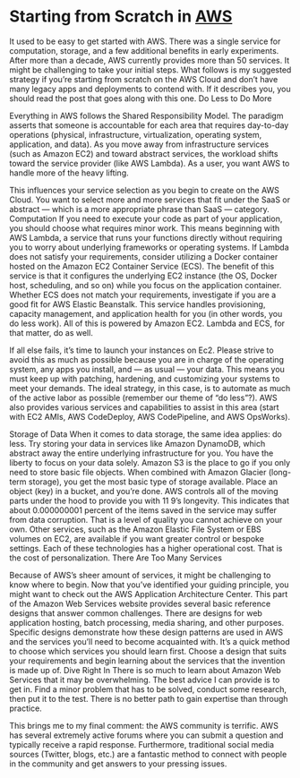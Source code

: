 # Starting from Scratch in [AWS]
It used to be easy to get started with AWS. There was a single service for computation, storage, and a few additional benefits in early experiments. After more than a decade, AWS currently provides more than 50 services. It might be challenging to take your initial steps.
What follows is my suggested strategy if you’re starting from scratch on the AWS Cloud and don’t have many legacy apps and deployments to contend with. If it describes you, you should read the post that goes along with this one.
Do Less to Do More 

[//]: # (Any comments)

[AWS]: <https://www.netcomlearning.com/vendors/aws-training.phtml?advid=1356>

Everything in AWS follows the Shared Responsibility Model. The paradigm asserts that someone is accountable for each area that requires day-to-day operations (physical, infrastructure, virtualization, operating system, application, and data).
As you move away from infrastructure services (such as Amazon EC2) and toward abstract services, the workload shifts toward the service provider (like AWS Lambda).
As a user, you want AWS to handle more of the heavy lifting.

This influences your service selection as you begin to create on the AWS Cloud. You want to select more and more services that fit under the SaaS or abstract — which is a more appropriate phrase than SaaS — category.
Computation If you need to execute your code as part of your application, you should choose what requires minor work. This means beginning with AWS Lambda, a service that runs your functions directly without requiring you to worry about underlying frameworks or operating systems.
If Lambda does not satisfy your requirements, consider utilizing a Docker container hosted on the Amazon EC2 Container Service (ECS). The benefit of this service is that it configures the underlying EC2 instance (the OS, Docker host, scheduling, and so on) while you focus on the application container.
Whether ECS does not match your requirements, investigate if you are a good fit for AWS Elastic Beanstalk. This service handles provisioning, capacity management, and application health for you (in other words, you do less work). All of this is powered by Amazon EC2. Lambda and ECS, for that matter, do as well.

If all else fails, it’s time to launch your instances on Ec2. Please strive to avoid this as much as possible because you are in charge of the operating system, any apps you install, and — as usual — your data.
This means you must keep up with patching, hardening, and customizing your systems to meet your demands. The ideal strategy, in this case, is to automate as much of the active labor as possible (remember our theme of “do less”?).
AWS also provides various services and capabilities to assist in this area (start with EC2 AMIs, AWS CodeDeploy, AWS CodePipeline, and AWS OpsWorks).

Storage of Data
When it comes to data storage, the same idea applies: do less.
Try storing your data in services like Amazon DynamoDB, which abstract away the entire underlying infrastructure for you. You have the liberty to focus on your data solely.
Amazon S3 is the place to go if you only need to store basic file objects. When combined with Amazon Glacier (long-term storage), you get the most basic type of storage available. Place an object (key) in a bucket, and you’re done. AWS controls all of the moving parts under the hood to provide you with 11 9’s longevity.
This indicates that about 0.000000001 percent of the items saved in the service may suffer from data corruption. That is a level of quality you cannot achieve on your own. Other services, such as the Amazon Elastic File System or EBS volumes on EC2, are available if you want greater control or bespoke settings. Each of these technologies has a higher operational cost. That is the cost of personalization.
There Are Too Many Services

Because of AWS’s sheer amount of services, it might be challenging to know where to begin. Now that you’ve identified your guiding principle, you might want to check out the AWS Application Architecture Center.
This part of the Amazon Web Services website provides several basic reference designs that answer common challenges. There are designs for web application hosting, batch processing, media sharing, and other purposes.
Specific designs demonstrate how these design patterns are used in AWS and the services you’ll need to become acquainted with. It’s a quick method to choose which services you should learn first.
Choose a design that suits your requirements and begin learning about the services that the invention is made up of. Dive Right In There is so much to learn about Amazon Web Services that it may be overwhelming. The best advice I can provide is to get in.
Find a minor problem that has to be solved, conduct some research, then put it to the test. There is no better path to gain expertise than through practice.

This brings me to my final comment: the AWS community is terrific. AWS has several extremely active forums where you can submit a question and typically receive a rapid response. Furthermore, traditional social media sources (Twitter, blogs, etc.) are a fantastic method to connect with people in the community and get answers to your pressing issues.
